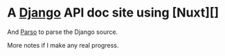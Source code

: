 # A [Django][] API doc site using [Nuxt][]

[Django]: https://djangoproject.com
[Nux]: https://nuxtjs.org

And [Parso][] to parse the Django source.

[Parso]: https://parso.readthedocs.io/en/latest/index.html

More notes if I make any real progress.
